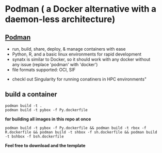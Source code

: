# Podman ( a Docker alternative with a daemon-less architecture)

## [Podman](https://docs.podman.io/en/latest/)

- run, build, share, deploy, & manage containers with ease
- Python, R, and a basic linux environments for rapid development
- synatx is similar to Docker, so it should work with any docker without any issue (replace 'podman' with 'docker')
- file formats supported: OCI, SIF
* checkl out Singularity for running conatiners in HPC environments"

## build a container
```
podman build -t . 
podman build -t pybox -f Py.dockerfile
```

**for building all images in this repo at once**
```
podman build -t pybox -f Py.dockerfile && podman build -t rbox -f R.dockerfile && podman build -t shbox -f sh.dockerfile && podman build -t bshbox -f bsh.dockerfile
```

**Feel free to download and the template**

